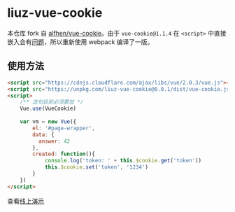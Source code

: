 # liuz-vue-cookie

本仓库 fork 自 [alfhen/vue-cookie][vue-cookie]。由于 `vue-cookie@1.1.4` 在 `<script>` 中直接嵌入会有[问题][issue]，所以重新使用 webpack 编译了一版。

## 使用方法

```html
<script src="https://cdnjs.cloudflare.com/ajax/libs/vue/2.0.3/vue.js"></script>
<script src="https://unpkg.com/liuz-vue-cookie@0.0.1/dist/vue-cookie.js"></script>
<script>
    /** 这句目前必须要加 */
    Vue.use(VueCookie)
  
    var vm = new Vue({
        el: '#page-wrapper',
        data: {
          answer: 42
        },
        created: function(){
            console.log('token: ' + this.$cookie.get('token'))
            this.$cookie.set('token', '1234')
        }
    })
</script>
```

查看[线上演示][demo]

[vue-cookie]: https://github.com/alfhen/vue-cookie
[demo]: http://jsbin.com/yidijakeza/edit?html,js,console,output
[issue]: https://github.com/alfhen/vue-cookie/issues/24